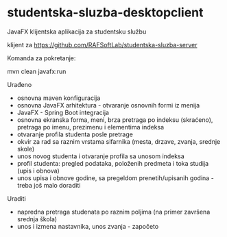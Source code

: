 # studentska-sluzba-desktopclient
JavaFX klijentska aplikacija za studentsku službu

klijent za https://github.com/RAFSoftLab/studentska-sluzba-server 

Komanda za pokretanje:

mvn clean javafx:run 


Urađeno

- osnovna maven konfiguracija
- osnovna JavaFX arhitektura - otvaranje osnovnih formi iz menija
- JavaFX - Spring Boot integracija
- osnovna ekranska forma, meni,  brza pretraga po indeksu (skraćeno), pretraga po imenu, prezimenu i elementima indeksa
- otvaranje profila studenta posle pretrage
- okvir za rad sa raznim vrstama sifarnika (mesta, drzave, zvanja, srednje skole)
- unos novog studenta i otvaranje profila sa unosom indeksa
- profil studenta: pregled podataka, položenih predmeta i toka studija (upis i obnova)
- unos upisa i obnove godine, sa pregeldom prenetih/upisanih godina - treba još malo doraditi

Uraditi


- napredna pretraga studenata po raznim poljima (na primer završena srednja škola)
- unos i izmena nastavnika, unos zvanja - započeto



